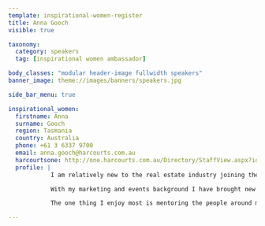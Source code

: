 ```yaml
---
template: inspirational-women-register
title: Anna Gooch
visible: true

taxonomy:
  category: speakers
  tag: [inspirational women ambassador]

body_classes: "modular header-image fullwidth speakers"
banner_image: theme://images/banners/speakers.jpg

side_bar_menu: true

inspirational_women:
  firstname: Anna
  surname: Gooch
  region: Tasmania
  country: Australia
  phone: +61 3 6337 9700
  email: anna.gooch@harcourts.com.au
  harcourtsone: http://one.harcourts.com.au/Directory/StaffView.aspx?id=28161
  profile: |
            I am relatively new to the real estate industry joining the Harcourts Tasmania team in 2014 as State Executive Administrator. I work closely with CEO Tony Morrison and the entire state team. I act as support for the 22 Harcourts office’s throughout Tasmania and coordinate the statewide events. I am also the Harcourts Foundation Ambassador for Tasmanian.

            With my marketing and events background I have brought new ideas to the team and I love being part of a dynamic team and leading business. I live on a beautiful farm in northern Tasmania and enjoy the balance (juggle!) of farm, family (with two little people) and Harcourts.

            The one thing I enjoy most is mentoring the people around me – helping them to reach their personal and professional goals by being better tomorrow than they are today!

---
```

